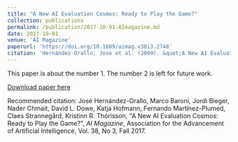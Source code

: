 ```yaml
---
title: "A New AI Evaluation Cosmos: Ready to Play the Game?"
collection: publications
permalink: /publication/2017-10-01-AImagazine.md
date: 2017-10-01
venue: 'AI Magazine'
paperurl: 'https://doi.org/10.1609/aimag.v38i3.2748'
citation: 'Hernández-Orallo, Jose et al. (2009). &quot;A New AI Evaluation Cosmos: Ready to Play the Game?.&quot; <i>AI Magazine</i>. Vol. 38, No 3, Fall 2017.'
---
```

This paper is about the number 1. The number 2 is left for future work.

[Download paper here](https://doi.org/10.1609/aimag.v38i3.2748)

Recommended citation: José Hernández-Orallo, Marco Baroni, Jordi Bieger, Nader Chmait, David L. Dowe, Katja Hofmann, Fernando Martínez-Plumed, Claes Strannegård, Kristinn R. Thórisson, "A New AI Evaluation Cosmos: Ready to Play the Game?", *AI Magazine*, Association for the Advancement of Artificial Intelligence, Vol. 38, No 3, Fall 2017. 
